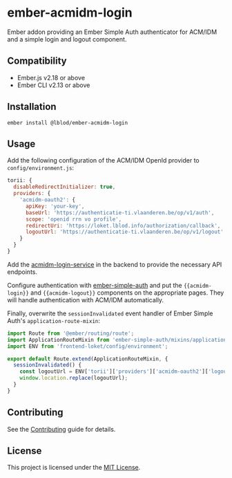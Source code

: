 ember-acmidm-login
==============================================================================

Ember addon providing an Ember Simple Auth authenticator for ACM/IDM and a simple login and logout component.


Compatibility
------------------------------------------------------------------------------

* Ember.js v2.18 or above
* Ember CLI v2.13 or above


Installation
------------------------------------------------------------------------------

```
ember install @lblod/ember-acmidm-login
```


Usage
------------------------------------------------------------------------------
Add the following configuration of the ACM/IDM OpenId provider to `config/environment.js`:

```javascript
torii: {
  disableRedirectInitializer: true,
  providers: {
    'acmidm-oauth2': {
      apiKey: 'your-key',
      baseUrl: 'https://authenticatie-ti.vlaanderen.be/op/v1/auth',
      scope: 'openid rrn vo profile',
      redirectUri: 'https://loket.lblod.info/authorization/callback',
      logoutUrl: 'https://authenticatie-ti.vlaanderen.be/op/v1/logout'
    }
  }
}
```

Add the [acmidm-login-service](http://github.com/lblod/acmidm-login-service) in the backend to provide the necessary API endpoints.

Configure authentication with [ember-simple-auth](https://github.com/simplabs/ember-simple-auth) and put the `{{acmidm-login}}` and `{{acmidm-logout}}` components on the appropriate pages. They will handle authentication with ACM/IDM automatically.

Finally, overwrite the `sessionInvalidated` event handler of Ember Simple Auth's `application-route-mixin`:

```javascript
import Route from '@ember/routing/route';
import ApplicationRouteMixin from 'ember-simple-auth/mixins/application-route-mixin';
import ENV from 'frontend-loket/config/environment';

export default Route.extend(ApplicationRouteMixin, {
  sessionInvalidated() {
    const logoutUrl = ENV['torii']['providers']['acmidm-oauth2']['logoutUrl'];
    window.location.replace(logoutUrl);
  }
}
```
Contributing
------------------------------------------------------------------------------

See the [Contributing](CONTRIBUTING.md) guide for details.


License
------------------------------------------------------------------------------

This project is licensed under the [MIT License](LICENSE.md).
